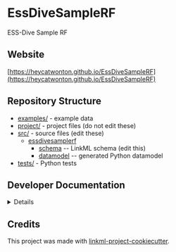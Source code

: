 # EssDiveSampleRF

ESS-Dive Sample RF

## Website

[https://heycatwonton.github.io/EssDiveSampleRF](https://heycatwonton.github.io/EssDiveSampleRF)

## Repository Structure

* [examples/](examples/) - example data
* [project/](project/) - project files (do not edit these)
* [src/](src/) - source files (edit these)
  * [essdivesamplerf](src/essdivesamplerf)
    * [schema](src/essdivesamplerf/schema) -- LinkML schema
      (edit this)
    * [datamodel](src/essdivesamplerf/datamodel) -- generated
      Python datamodel
* [tests/](tests/) - Python tests

## Developer Documentation

<details>
Use the `make` command to generate project artefacts:

* `make all`: make everything
* `make deploy`: deploys site
</details>

## Credits

This project was made with
[linkml-project-cookiecutter](https://github.com/linkml/linkml-project-cookiecutter).
